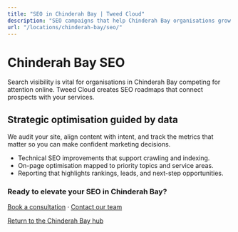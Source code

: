 ```yaml
---
title: "SEO in Chinderah Bay | Tweed Cloud"
description: "SEO campaigns that help Chinderah Bay organisations grow organic visibility."
url: "/locations/chinderah-bay/seo/"
---
```


# Chinderah Bay SEO

Search visibility is vital for organisations in Chinderah Bay competing for attention online. Tweed Cloud creates SEO roadmaps that connect prospects with your services.

## Strategic optimisation guided by data

We audit your site, align content with intent, and track the metrics that matter so you can make confident marketing decisions.

- Technical SEO improvements that support crawling and indexing.
- On-page optimisation mapped to priority topics and service areas.
- Reporting that highlights rankings, leads, and next-step opportunities.

### Ready to elevate your SEO in Chinderah Bay?

[Book a consultation](/consultation/) · [Contact our team](/contact/)

[Return to the Chinderah Bay hub](/locations/chinderah-bay/)
